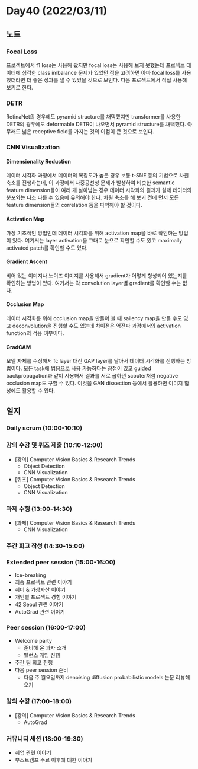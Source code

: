 # Day40 (2022/03/11)

## 노트

### Focal Loss

프로젝트에서 f1 loss는 사용해 봤지만 focal loss는 사용해 보지 못했는데 프로젝트 데이터에 심각한 class imbalance 문제가 있었던 점을 고려하면 아마 focal loss를 사용했더라면 더 좋은 성과를 낼 수 있었을 것으로 보인다. 다음 프로젝트에서 직접 사용해 보기로 한다.

### DETR

RetinaNet의 경우에도 pyramid structure를 채택했지만 transformer를 사용한 DETR의 경우에도 deformable DETR이 나오면서 pyramid structure를 채택했다. 아무래도 넓은 receptive field를 가지는 것의 이점이 큰 것으로 보인다.

### CNN Visualization

#### Dimensionality Reduction

데이터 시각화 과정에서 데이터의 복잡도가 높은 경우 보통 t-SNE 등의 기법으로 차원 축소를 진행하는데, 이 과정에서 다중공선성 문제가 발생하여 비슷한 semantic feature dimension들이 여러 개 살아남는 경우 데이터 시각화의 결과가 실제 데이터의 분포와는 다소 다를 수 있음에 유의해야 한다. 차원 축소를 해 보기 전에 먼저 모든 feature dimension들의 correlation 등을 파악해야 할 것이다.

#### Activation Map

가장 기초적인 방법인데 데이터 시각화를 위해 activation map을 바로 확인하는 방법이 있다. 여기서는 layer activation을 그대로 눈으로 확인할 수도 있고 maximally activated patch를 확인할 수도 있다.

#### Gradient Ascent

비어 있는 이미지나 노이즈 이미지를 사용해서 gradient가 어떻게 형성되어 있는지를 확인하는 방법이 있다. 여기서는 각 convolution layer별 gradient를 확인할 수는 없다.

#### Occlusion Map

데이터 시각화를 위해 occlusion map을 만들어 볼 때 sailency map을 만들 수도 있고 deconvolution을 진행할 수도 있는데 차이점은 역전파 과정에서의 activation function의 적용 여부이다.

#### GradCAM

모델 자체를 수정해서 fc layer 대신 GAP layer를 달아서 데이터 시각화를 진행하는 방법이다. 모든 task에 범용으로 사용 가능하다는 장점이 있고 guided backpropagation과 같이 사용해서 결과를 서로 곱하면 scouter처럼 negative occlusion map도 구할 수 있다. 이것을 GAN dissection 등에서 활용하면 이미지 합성에도 활용할 수 있다.

## 일지

### Daily scrum (10:00-10:10)

### 강의 수강 및 퀴즈 제출 (10:10-12:00)

  * [강의] Computer Vision Basics & Research Trends
    * Object Detection
    * CNN Visualization
  * [퀴즈] Computer Vision Basics & Research Trends
    * Object Detection
    * CNN Visualization

### 과제 수행 (13:00-14:30)

  * [과제] Computer Vision Basics & Research Trends
    * CNN Visualization

### 주간 회고 작성 (14:30-15:00)

### Extended peer session (15:00-16:00)

  * Ice-breaking
  * 최종 프로젝트 관련 이야기
  * 취미 & 가상자산 이야기
  * 개인별 프로젝트 경험 이야기
  * 42 Seoul 관련 이야기
  * AutoGrad 관련 이야기

### Peer session (16:00-17:00)

  * Welcome party
    * 준비해 온 과자 소개
    * 밸런스 게임 진행
  * 주간 팀 회고 진행
  * 다음 peer session 준비
    * 다음 주 월요일까지 denoising diffusion probabilistic models 논문 리뷰해 오기

### 강의 수강 (17:00-18:00)

  * [강의] Computer Vision Basics & Research Trends
    * AutoGrad

### 커뮤니티 세션 (18:00-19:30)

  * 취업 관련 이야기
  * 부스트캠프 수료 이후에 대한 이야기
